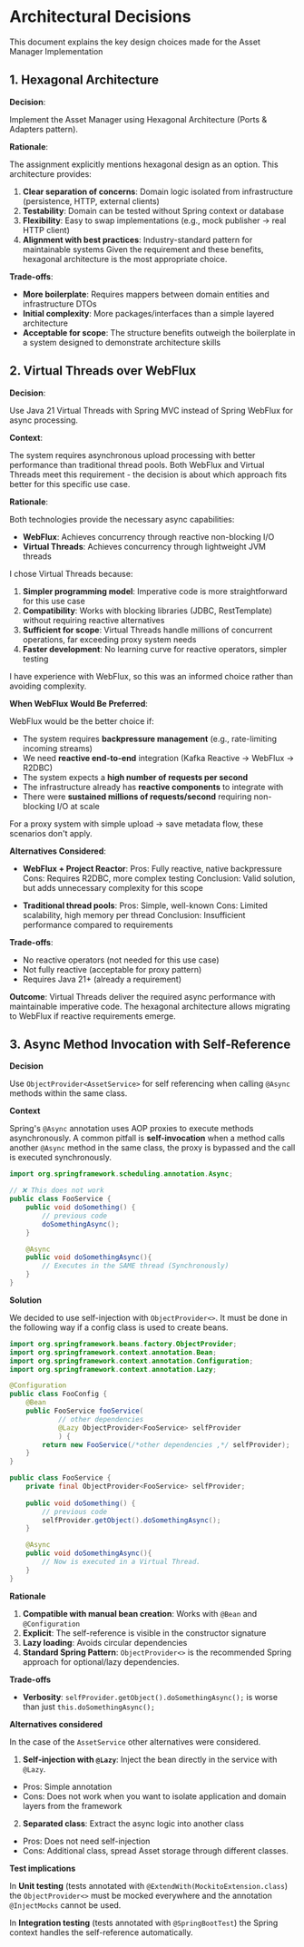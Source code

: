 # Architectural Decisions

This document explains the key design choices made for the Asset Manager Implementation

## 1. Hexagonal Architecture
**Decision**: 

Implement the Asset Manager using Hexagonal Architecture (Ports & Adapters pattern).

**Rationale**:

The assignment explicitly mentions hexagonal design as an option. This architecture provides:
1. **Clear separation of concerns**: Domain logic isolated from infrastructure (persistence, HTTP, external clients)
2. **Testability**: Domain can be tested without Spring context or database
3. **Flexibility**: Easy to swap implementations (e.g., mock publisher → real HTTP client)
4. **Alignment with best practices**: Industry-standard pattern for maintainable systems
   Given the requirement and these benefits, hexagonal architecture is the most appropriate choice.
   
**Trade-offs**:

- **More boilerplate**: Requires mappers between domain entities and infrastructure DTOs
- **Initial complexity**: More packages/interfaces than a simple layered architecture
- **Acceptable for scope**: The structure benefits outweigh the boilerplate in a system designed to demonstrate
architecture skills

## 2. Virtual Threads over WebFlux
**Decision**: 

Use Java 21 Virtual Threads with Spring MVC instead of Spring WebFlux for async processing.

**Context**:

The system requires asynchronous upload processing with better performance than traditional thread pools. 
Both WebFlux and Virtual Threads meet this requirement - the decision is about which approach fits better 
for this specific use case.

**Rationale**:

Both technologies provide the necessary async capabilities:
- **WebFlux**: Achieves concurrency through reactive non-blocking I/O
- **Virtual Threads**: Achieves concurrency through lightweight JVM threads

I chose Virtual Threads because:

1. **Simpler programming model**: Imperative code is more straightforward for this use case
2. **Compatibility**: Works with blocking libraries (JDBC, RestTemplate) without requiring reactive alternatives
3. **Sufficient for scope**: Virtual Threads handle millions of concurrent operations, far exceeding proxy system needs
4. **Faster development**: No learning curve for reactive operators, simpler testing

I have experience with WebFlux, so this was an informed choice rather than avoiding complexity.

**When WebFlux Would Be Preferred**:

WebFlux would be the better choice if:
- The system requires **backpressure management** (e.g., rate-limiting incoming streams)
- We need **reactive end-to-end** integration (Kafka Reactive → WebFlux → R2DBC)
- The system expects a **high number of requests per second**
- The infrastructure already has **reactive components** to integrate with
- There were **sustained millions of requests/second** requiring non-blocking I/O at scale

For a proxy system with simple upload → save metadata flow, these scenarios don't apply.

**Alternatives Considered**:

- **WebFlux + Project Reactor**:
    Pros: Fully reactive, native backpressure
    Cons: Requires R2DBC, more complex testing
    Conclusion: Valid solution, but adds unnecessary complexity for this scope

- **Traditional thread pools**:
    Pros: Simple, well-known
    Cons: Limited scalability, high memory per thread
    Conclusion: Insufficient performance compared to requirements

**Trade-offs**:

- No reactive operators (not needed for this use case)
- Not fully reactive (acceptable for proxy pattern)
- Requires Java 21+ (already a requirement)

**Outcome**: Virtual Threads deliver the required async performance with maintainable imperative code. 
The hexagonal architecture allows migrating to WebFlux if reactive requirements emerge.

## 3. Async Method Invocation with Self-Reference

**Decision**

Use ``ObjectProvider<AssetService>`` for self referencing when calling ``@Async`` methods within the same class.

**Context**

Spring's ``@Async`` annotation uses AOP proxies to execute methods asynchronously. A common pitfall is 
**self-invocation** when a method calls another ``@Async`` method in the same class, the proxy is bypassed and the
call is executed synchronously.

```java
import org.springframework.scheduling.annotation.Async;

// ❌ This does not work
public class FooService {
    public void doSomething() {
        // previous code
        doSomethingAsync();
    }

    @Async
    public void doSomethingAsync(){
        // Executes in the SAME thread (Synchronously)
    }
}
```

**Solution**

We decided to use self-injection with ``ObjectProvider<>``. It must be done in the following way if a 
config class is used to create beans.

```java
import org.springframework.beans.factory.ObjectProvider;
import org.springframework.context.annotation.Bean;
import org.springframework.context.annotation.Configuration;
import org.springframework.context.annotation.Lazy;

@Configuration
public class FooConfig {
    @Bean
    public FooService fooService(
            // other dependencies 
            @Lazy ObjectProvider<FooService> selfProvider
            ) {
        return new FooService(/*other dependencies ,*/ selfProvider);
    }
}

public class FooService {
    private final ObjectProvider<FooService> selfProvider;
    
    public void doSomething() {
        // previous code
        selfProvider.getObject().doSomethingAsync();
    }

    @Async
    public void doSomethingAsync(){
        // Now is executed in a Virtual Thread.
    }
}
```

**Rationale**
1. **Compatible with manual bean creation**: Works with ``@Bean`` and ``@Configuration``
2. **Explicit**: The self-reference is visible in the constructor signature
3. **Lazy loading**: Avoids circular dependencies
4. **Standard Spring Pattern**: ``ObjectProvider<>`` is the recommended Spring approach for optional/lazy dependencies.

**Trade-offs**
- **Verbosity**: ``selfProvider.getObject().doSomethingAsync();`` is worse than just ``this.doSomethingAsync();``

**Alternatives considered**

In the case of the ``AssetService`` other alternatives were considered.

1. **Self-injection with ``@Lazy``**: Inject the bean directly in the service with ``@Lazy``.
- Pros: Simple annotation
- Cons: Does not work when you want to isolate application and domain layers from the framework
2. **Separated class**: Extract the async logic into another class
- Pros: Does not need self-injection
- Cons: Additional class, spread Asset storage through different classes.

**Test implications**

In **Unit testing** (tests annotated with ``@ExtendWith(MockitoExtension.class``) the ``ObjectProvider<>`` 
must be mocked everywhere and the annotation ``@InjectMocks`` cannot be used.

In **Integration testing** (tests annotated with ``@SpringBootTest``) the Spring context handles the self-reference
automatically.
